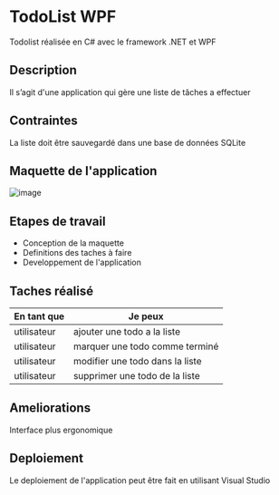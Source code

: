 # TodoList WPF
Todolist réalisée en C# avec le framework .NET et WPF

## Description
Il s’agit d'une application qui gère une liste de tâches a effectuer

## Contraintes
La liste doit être sauvegardé dans une base de données SQLite

## Maquette de l'application
![image](https://user-images.githubusercontent.com/69463293/152601948-9a08b0f5-fd35-43a3-b28e-8ebc1473a195.png)

## Etapes de travail
- Conception de la maquette
- Definitions des taches à faire
- Developpement de l'application

## Taches réalisé
| En tant que | Je peux |
|-----------|-----------|
| utilisateur | ajouter une todo a la liste |
|     utilisateur      |      marquer une todo comme terminé     |
|     utilisateur      |      modifier une todo dans la liste     |
|    utilisateur       |    supprimer une todo de la liste       |

## Ameliorations
Interface plus ergonomique

## Deploiement
Le deploiement de l'application peut être fait en utilisant Visual Studio
